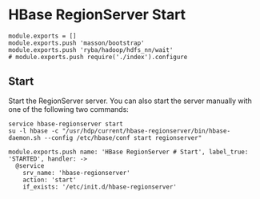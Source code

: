 
# HBase RegionServer Start

    module.exports = []
    module.exports.push 'masson/bootstrap'
    module.exports.push 'ryba/hadoop/hdfs_nn/wait'
    # module.exports.push require('./index').configure

## Start

Start the RegionServer server. You can also start the server manually with one of the
following two commands:

```
service hbase-regionserver start
su -l hbase -c "/usr/hdp/current/hbase-regionserver/bin/hbase-daemon.sh --config /etc/hbase/conf start regionserver"
```

    module.exports.push name: 'HBase RegionServer # Start', label_true: 'STARTED', handler: ->
      @service
        srv_name: 'hbase-regionserver'
        action: 'start'
        if_exists: '/etc/init.d/hbase-regionserver'

